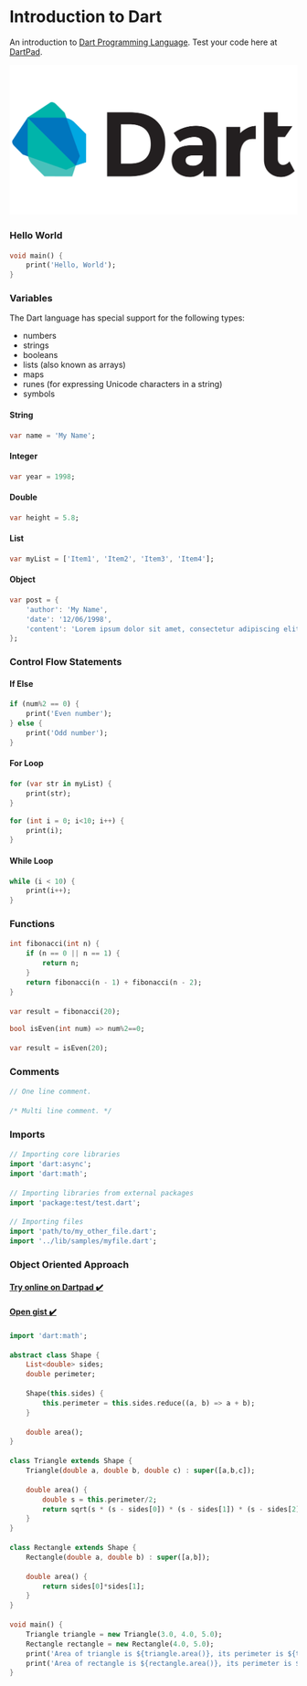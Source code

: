 # Introduction to Dart
An introduction to [Dart Programming Language](https://www.dartlang.org/).
Test your code here at [DartPad](https://dartpad.dartlang.org/).

<img src="Logo.png">

### Hello World
```Dart
void main() {
	print('Hello, World');
}
```

### Variables
The Dart language has special support for the following types:
* numbers
* strings
* booleans
* lists (also known as arrays)
* maps
* runes (for expressing Unicode characters in a string)
* symbols

#### String
```Dart
var name = 'My Name';
```

#### Integer
```Dart
var year = 1998;
```

#### Double
```Dart
var height = 5.8;
```

#### List
```Dart
var myList = ['Item1', 'Item2', 'Item3', 'Item4'];
```

#### Object
```Dart
var post = {
    'author': 'My Name',
    'date': '12/06/1998',
    'content': 'Lorem ipsum dolor sit amet, consectetur adipiscing elit, sed do eiusmod tempor incididunt ut labore et dolore magna aliqua. Ut enim ad minim veniam, quis nostrud exercitation ullamco laboris nisi ut aliquip ex ea commodo consequat.'
};
```

### Control Flow Statements

#### If Else
```Dart
if (num%2 == 0) {
    print('Even number');
} else {
    print('Odd number');
}
```

#### For Loop
```Dart
for (var str in myList) {
    print(str);
}
```

```Dart
for (int i = 0; i<10; i++) {
    print(i);
}
```

#### While Loop
```Dart
while (i < 10) {
    print(i++);
}
```

### Functions
```Dart
int fibonacci(int n) {
	if (n == 0 || n == 1) {
		return n;
	}
	return fibonacci(n - 1) + fibonacci(n - 2);
}

var result = fibonacci(20);
```

```Dart
bool isEven(int num) => num%2==0;

var result = isEven(20);
```

### Comments
```Dart
// One line comment.

/* Multi line comment. */
```

### Imports
```Dart
// Importing core libraries
import 'dart:async';
import 'dart:math';

// Importing libraries from external packages
import 'package:test/test.dart';

// Importing files
import 'path/to/my_other_file.dart';
import '../lib/samples/myfile.dart';
```

### Object Oriented Approach
#### [Try online on Dartpad :heavy_check_mark:](https://dartpad.dartlang.org/f7fd190be3cd901d620c2b3aed5bab54)
#### [Open gist :heavy_check_mark:](https://gist.github.com/DipanshKhandelwal/f7fd190be3cd901d620c2b3aed5bab54)
```Dart
import 'dart:math';

abstract class Shape {
    List<double> sides;
    double perimeter;
  
    Shape(this.sides) {
        this.perimeter = this.sides.reduce((a, b) => a + b);
    }

    double area(); 
}

class Triangle extends Shape {
    Triangle(double a, double b, double c) : super([a,b,c]);

    double area() {
        double s = this.perimeter/2;
        return sqrt(s * (s - sides[0]) * (s - sides[1]) * (s - sides[2]));
    }
}

class Rectangle extends Shape {
    Rectangle(double a, double b) : super([a,b]);

    double area() {
        return sides[0]*sides[1];
    }
}

void main() {
    Triangle triangle = new Triangle(3.0, 4.0, 5.0);
    Rectangle rectangle = new Rectangle(4.0, 5.0);
    print('Area of triangle is ${triangle.area()}, its perimeter is ${triangle.perimeter}');
    print('Area of rectangle is ${rectangle.area()}, its perimeter is ${rectangle.perimeter}');
}
```
